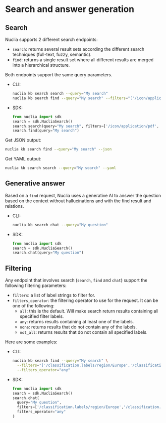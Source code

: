 # Search and answer generation

## Search

Nuclia supports 2 different search endpoints:

- `search`: returns several result sets according the different search techniques (full-text, fuzzy, semantic).
- `find`: returns a single result set where all different results are merged into a hierarchical structure.

Both endpoints support the same query parameters.

- CLI:

  ```bash
  nuclia kb search search --query="My search"
  nuclia kb search find --query="My search" --filters="['/icon/application/pdf','/classification.labels/region/Asia']"
  ```

- SDK:

  ```python
  from nuclia import sdk
  search = sdk.NucliaSearch()
  search.search(query="My search", filters=['/icon/application/pdf', '/classification.labels/region/Asia'])
  search.find(query="My search")
  ```

Get JSON output:

```bash
nuclia kb search find --query="My search" --json
```

Get YAML output:

```bash
nuclia kb search search --query="My search" --yaml
```

## Generative answer

Based on a `find` request, Nuclia uses a generative AI to answer the question based on the context without hallucinations and with the find result and relations.

- CLI:

  ```bash
  nuclia kb search chat --query="My question"
  ```

- SDK:

  ```python
  from nuclia import sdk
  search = sdk.NucliaSearch()
  search.chat(query="My question")
  ```

## Filtering

Any endpoint that involves search (`search`, `find` and `chat`) support the following filtering parameters:

- `filters`: a list of label strings to filter for.
- `filters_operator`: the filtering operator to use for the request. It can be one of the following:
  - `all`: this is the default. Will make search return results containing all specified filter labels.
  - `any`: returns results containing at least one of the labels.
  - `none`: returns results that do not contain any of the labels.
  - `not_all`: returns results that do not contain all specified labels.

Here are some examples:

- CLI:

  ```bash
  nuclia kb search find --query="My search" \
    --filters="['/classification.labels/region/Europe','/classification.labels/region/Asia']" \
    --filters_operator="any"
  ```

- SDK:

  ```python
  from nuclia import sdk
  search = sdk.NucliaSearch()
  search.chat(
    query="My question",
    filters=['/classification.labels/region/Europe','/classification.labels/region/Asia'],
    filters_operator="any"
  )
  ```
